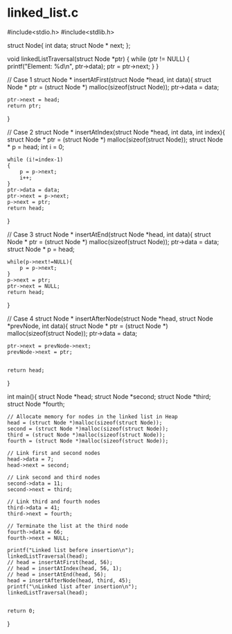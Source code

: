 # linked_list.c
#include<stdio.h>
#include<stdlib.h>

struct Node{
    int data;
    struct Node * next;
};

void linkedListTraversal(struct Node *ptr)
{
    while (ptr != NULL)
    {
        printf("Element: %d\n", ptr->data);
        ptr = ptr->next;
    }
}

// Case 1
struct Node * insertAtFirst(struct Node *head, int data){
    struct Node * ptr = (struct Node *) malloc(sizeof(struct Node));
    ptr->data = data;

    ptr->next = head;
    return ptr; 
}

// Case 2
struct Node * insertAtIndex(struct Node *head, int data, int index){
    struct Node * ptr = (struct Node *) malloc(sizeof(struct Node));
    struct Node * p = head;
    int i = 0;

    while (i!=index-1)
    {
        p = p->next;
        i++;
    }
    ptr->data = data;
    ptr->next = p->next;
    p->next = ptr;
    return head;
}

// Case 3
struct Node * insertAtEnd(struct Node *head, int data){
    struct Node * ptr = (struct Node *) malloc(sizeof(struct Node));
    ptr->data = data;
    struct Node * p = head;

    while(p->next!=NULL){
        p = p->next;
    }
    p->next = ptr;
    ptr->next = NULL;
    return head;
}

// Case 4
struct Node * insertAfterNode(struct Node *head, struct Node *prevNode, int data){
    struct Node * ptr = (struct Node *) malloc(sizeof(struct Node));
    ptr->data = data;

    ptr->next = prevNode->next;
    prevNode->next = ptr;

    
    return head;
}


int main(){
    struct Node *head;
    struct Node *second;
    struct Node *third;
    struct Node *fourth;

    // Allocate memory for nodes in the linked list in Heap
    head = (struct Node *)malloc(sizeof(struct Node));
    second = (struct Node *)malloc(sizeof(struct Node));
    third = (struct Node *)malloc(sizeof(struct Node));
    fourth = (struct Node *)malloc(sizeof(struct Node));

    // Link first and second nodes
    head->data = 7;
    head->next = second;

    // Link second and third nodes
    second->data = 11;
    second->next = third;

    // Link third and fourth nodes
    third->data = 41;
    third->next = fourth;

    // Terminate the list at the third node
    fourth->data = 66;
    fourth->next = NULL;

    printf("Linked list before insertion\n");
    linkedListTraversal(head);
    // head = insertAtFirst(head, 56);
    // head = insertAtIndex(head, 56, 1);
    // head = insertAtEnd(head, 56);
    head = insertAfterNode(head, third, 45);
    printf("\nLinked list after insertion\n");
    linkedListTraversal(head);

    
    return 0;
}
